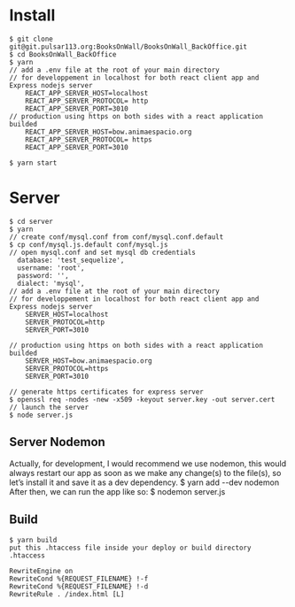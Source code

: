 # Install 
    $ git clone git@git.pulsar113.org:BooksOnWall/BooksOnWall_BackOffice.git
    $ cd BooksOnWall_BackOffice
    $ yarn 
    // add a .env file at the root of your main directory 
    // for developpement in localhost for both react client app and Express nodejs server 
        REACT_APP_SERVER_HOST=localhost
        REACT_APP_SERVER_PROTOCOL= http
        REACT_APP_SERVER_PORT=3010
    // production using https on both sides with a react application builded 
        REACT_APP_SERVER_HOST=bow.animaespacio.org
        REACT_APP_SERVER_PROTOCOL= https
        REACT_APP_SERVER_PORT=3010

    $ yarn start 
# Server 
    $ cd server 
    $ yarn 
    // create conf/mysql.conf from conf/mysql.conf.default 
    $ cp conf/mysql.js.default conf/mysql.js
    // open mysql.conf and set mysql db credentials
      database: 'test_sequelize',
      username: 'root',
      password: '',
      dialect: 'mysql',
    // add a .env file at the root of your main directory 
    // for developpement in localhost for both react client app and Express nodejs server 
        SERVER_HOST=localhost
        SERVER_PROTOCOL=http
        SERVER_PORT=3010

    // production using https on both sides with a react application builded 
        SERVER_HOST=bow.animaespacio.org
        SERVER_PROTOCOL=https
        SERVER_PORT=3010

    // generate https certificates for express server 
    $ openssl req -nodes -new -x509 -keyout server.key -out server.cert
    // launch the server 
    $ node server.js 
    
## Server Nodemon 
   Actually, for development, I would recommend we use nodemon, this would always restart our app as soon as 
   we make any change(s) to the file(s), so let’s install it and save it as a dev dependency.
    $ yarn add --dev  nodemon
    After then, we can run the app like so:
    $ nodemon server.js
    
## Build
    $ yarn build 
    put this .htaccess file inside your deploy or build directory 
    .htaccess

    RewriteEngine on
    RewriteCond %{REQUEST_FILENAME} !-f
    RewriteCond %{REQUEST_FILENAME} !-d
    RewriteRule . /index.html [L]
